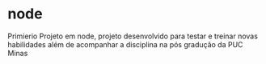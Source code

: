 # node
Primierio Projeto em node, projeto desenvolvido para testar e treinar novas habilidades além de acompanhar a disciplina na pós gradução da PUC Minas
